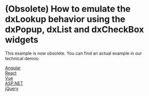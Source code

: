 # (Obsolete) How to emulate the dxLookup behavior using the dxPopup, dxList and dxCheckBox widgets

This example is now obsolete. You can find an actual example in our technical demos:

[Angular](https://js.devexpress.com/Demos/WidgetsGallery/Demo/Lookup/Templates/Angular/Light/)<br/>
[React](https://js.devexpress.com/Demos/WidgetsGallery/Demo/Lookup/Templates/React/Light/)<br/>
[Vue](https://js.devexpress.com/Demos/WidgetsGallery/Demo/Lookup/Templates/Vue/Light/)<br/>
[ASP.NET](https://js.devexpress.com/Demos/WidgetsGallery/Demo/Lookup/Templates/NetCore/Light/)<br/>
[jQuery](https://js.devexpress.com/Demos/WidgetsGallery/Demo/Lookup/Templates/jQuery/Light/)<br/>
